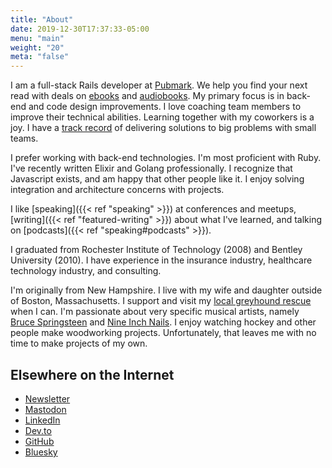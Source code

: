 ```yaml
---
title: "About"
date: 2019-12-30T17:37:33-05:00
menu: "main"
weight: "20"
meta: "false"
---
```


I am a full-stack Rails developer at [Pubmark](https://www.pubmark.com/). We help you find your next read with deals on [ebooks](https://www.bookbub.com/) and [audiobooks](https://www.chirpbooks.com/). My primary focus is in back-end and code design improvements. I love coaching team members to improve their technical abilities. Learning together with my coworkers is a joy. I have a [track record](https://www.linkedin.com/in/kevinmurphydev/) of delivering solutions to big problems with small teams.

I prefer working with back-end technologies. I'm most proficient with Ruby. I've recently written Elixir and Golang professionally. I recognize that Javascript exists, and am happy that other people like it. I enjoy solving integration and architecture concerns with projects.

I like [speaking]({{< ref "speaking" >}}) at conferences and meetups, [writing]({{< ref "featured-writing" >}}) about what I've learned, and talking on [podcasts]({{< ref "speaking#podcasts" >}}).

I graduated from Rochester Institute of Technology (2008) and Bentley University (2010). I have experience in the insurance industry, healthcare technology industry, and consulting.

I'm originally from New Hampshire. I live with my wife and daughter outside of Boston, Massachusetts. I support and visit my [local greyhound rescue](https://greyhoundrescuene.org/) when I can. I'm passionate about very specific musical artists, namely [Bruce Springsteen](https://brucespringsteen.net/) and [Nine Inch Nails](https://www.nin.com/). I enjoy watching hockey and other people make woodworking projects. Unfortunately, that leaves me with no time to make projects of my own.

## Elsewhere on the Internet

* [Newsletter](https://newsletter.kevinjmurphy.com/)
* [Mastodon](https://ruby.social/@kevin_j_m)
* [LinkedIn](https://www.linkedin.com/in/kevinmurphydev/)
* [Dev.to](https://dev.to/kevin_j_m)
* [GitHub](https://github.com/kevin-j-m)
* [Bluesky](https://bsky.app/profile/kevinjm.bsky.social)
